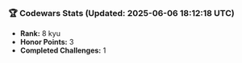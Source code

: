 ### 🏆 Codewars Stats (Updated: 2025-06-06 18:12:18 UTC)

- **Rank:** 8 kyu
- **Honor Points:** 3
- **Completed Challenges:** 1
